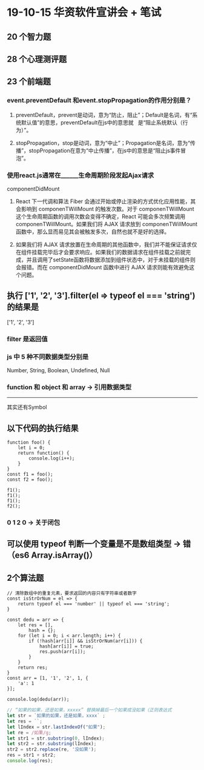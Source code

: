 # 19-10-15 华资软件宣讲会 + 笔试

## 20 个智力题

## 28 个心理测评题

## 23 个前端题

### event.preventDefault 和event.stopPropagation的作用分别是？

1. preventDefault，prevent是动词，意为“防止，阻止”；Default是名词，有“系统默认值”的意思，preventDefault在js中的意思就   是“阻止系统默认（行为）”。

2. stopPropagation，stop是动词，意为“中止”；Propagation是名词，意为“传播”，stopPropagation在意为“中止传播”，在js中的意思是“阻止js事件冒泡”。

### 使用react.js通常在______生命周期阶段发起Ajax请求

componentDidMount

1. React 下一代调和算法 Fiber 会通过开始或停止渲染的方式优化应用性能，其会影响到 componenТWillMount 的触发次数。对于 componenТWillMount 这个生命周期函数的调用次数会变得不确定，React 可能会多次频繁调用 componenТWillMount。如果我们将 AJAX 请求放到 componenТWillMount 函数中，那么显而易见其会被触发多次，自然也就不是好的选择。

2. 如果我们将 AJAX 请求放置在生命周期的其他函数中，我们并不能保证请求仅在组件挂载完毕后才会要求响应。如果我们的数据请求在组件挂载之前就完成，并且调用了setState函数将数据添加到组件状态中，对于未挂载的组件则会报错。而在 componentDidMount 函数中进行 AJAX 请求则能有效避免这个问题。

## 执行 ['1', '2', '3'].filter(el => typeof el === 'string') 的结果是

['1', '2', '3']

### filter 是返回值

### js 中 5 种不同数据类型分别是

Number, String, Boolean, Undefined, Null

### function 和 object 和 array -> 引用数据类型

---

其实还有Symbol

## 以下代码的执行结果

``` JS
function foo() {
    let i = 0;
    return function() {
        console.log(i++);
    }
}
const f1 = foo();
const f2 = foo();

f1();
f1();
f1();
f2();
```

### 0 1 2 0 -> 关于闭包

## 可以使用 typeof 判断一个变量是不是数组类型 -> 错 （es6 Array.isArray()）

## 2个算法题

``` JS
// 清除数组中的重复元素，要求返回的内容只有字符串或者数字
const isStrOrNum = el => {
    return typeof el === 'number' || typeof el === 'string';
}

const dedu = arr => {
    let res = [],
        hash = {};
    for (let i = 0; i < arr.length; i++) {
        if (!hash[arr[i]] && isStrOrNum(arr[i])) {
            hash[arr[i]] = true;
            res.push(arr[i]);
        }
    }
    return res;
}
const arr = [1, '1', '2', 1, {
    'a': 1
}];

console.log(dedu(arr));
```

``` js
// “如果的如果，还是如果，xxxxx” 替换掉最后一个如果成没如果（正则表达式
let str = `如果的如果，还是如果，xxxx` ;
let res = ``;
let lIndex = str.lastIndexOf("如果");
let re = /如果/g;
let str1 = str.substring(0, lIndex);
let str2 = str.substring(lIndex);
str2 = str2.replace(re, '没如果');
res = str1 + str2;
console.log(res);
```

